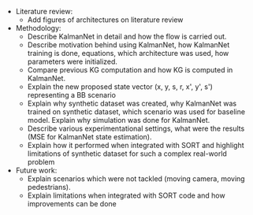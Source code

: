 - Literature review:
	- Add figures of architectures on literature review
- Methodology:
	- Describe KalmanNet in detail and how the flow is carried out.
	- Describe motivation behind using KalmanNet, how KalmanNet training is done, equations, which architecture was used, how parameters were initialized.
	- Compare previous KG computation and how KG is computed in KalmanNet.
	- Explain the new proposed state vector (x, y, s, r, x', y', s') representing a BB scenario
	- Explain why synthetic dataset was created, why KalmanNet was trained on synthetic dataset, which scenario was used for baseline model. Explain why simulation was done for KalmanNet.
	- Describe various experimentational settings, what were the results (MSE for KalmanNet state estimation).
	- Explain how it performed when integrated with SORT and highlight limitations of synthetic dataset for such a complex real-world problem
- Future work:
	- Explain scenarios which were not tackled (moving camera, moving pedestrians).
	- Explain limitations when integrated with SORT code and how improvements can be done
